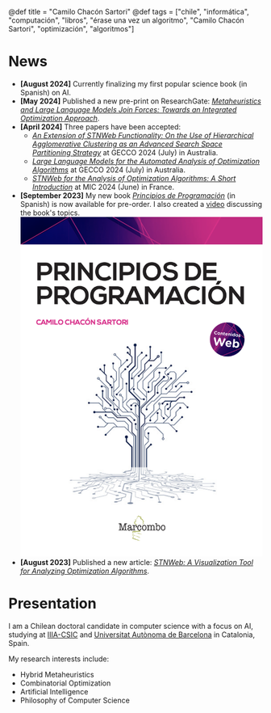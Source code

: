 @def title = "Camilo Chacón Sartori"
@def tags = ["chile", "informática", "computación", "libros", "érase una vez un algoritmo", "Camilo Chacón Sartori", "optimización", "algoritmos"]

# News
- **[August 2024]** Currently finalizing my first popular science book (in Spanish) on AI.
- **[May 2024]** Published a new pre-print on ResearchGate: [*Metaheuristics and Large Language Models Join Forces: Towards an Integrated Optimization Approach*](https://www.researchgate.net/publication/380934784_Metaheuristics_and_Large_Language_Models_Join_Forces_Towards_an_Integrated_Optimization_Approach).
- **[April 2024]** Three papers have been accepted:
    - [*An Extension of STNWeb Functionality: On the Use of Hierarchical Agglomerative Clustering as an Advanced Search Space Partitioning Strategy*](https://dl.acm.org/doi/10.1145/3638529.3654084) at GECCO 2024 (July) in Australia.
    - [*Large Language Models for the Automated Analysis of Optimization Algorithms*](https://dl.acm.org/doi/10.1145/3638529.3654086) at GECCO 2024 (July) in Australia.
    - [*STNWeb for the Analysis of Optimization Algorithms: A Short Introduction*](https://link.springer.com/chapter/10.1007/978-3-031-62922-8_29) at MIC 2024 (June) in France.
- **[September 2023]** My new book [*Principios de Programación*](https://camilocs.substack.com/p/nuevo-libro-principios-de-programacion) (in Spanish) is now available for pre-order. I also created a [video](https://youtu.be/YoSpgu90H9Y?si=sJUDpp--Ka0QlkvS) discussing the book's topics.
![Principios de Programación](/assets/libro3.png)
- **[August 2023]** Published a new article: [*STNWeb: A Visualization Tool for Analyzing Optimization Algorithms*](https://www.sciencedirect.com/science/article/pii/S2665963823000957).

# Presentation

I am a Chilean doctoral candidate in computer science with a focus on AI, studying at [IIIA-CSIC](https://www.iiia.csic.es/en-us/people/person/?person_id=161) and [Universitat Autònoma de Barcelona](https://www.uab.cat) in Catalonia, Spain.

My research interests include:

* Hybrid Metaheuristics
* Combinatorial Optimization
* Artificial Intelligence
* Philosophy of Computer Science